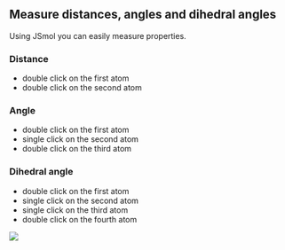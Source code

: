 ## Measure distances, angles and dihedral angles

Using JSmol you can easily measure properties.

### Distance

- double click on the first atom
- double click on the second atom

### Angle

- double click on the first atom
- single click on the second atom
- double click on the third atom

### Dihedral angle

- double click on the first atom
- single click on the second atom
- single click on the third atom
- double click on the fourth atom

<img src="measure.gif">
